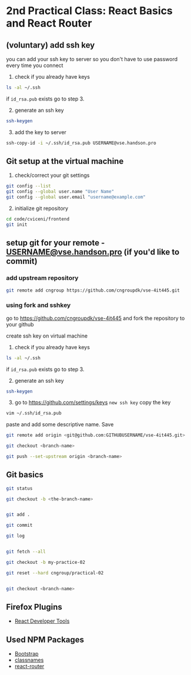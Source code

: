 # 2nd Practical Class: React Basics and React Router


## (voluntary) add ssh key
you can add your ssh key to server so you don't have to use password every time you connect

1. check if you already have keys
```bash
ls -al ~/.ssh
```
if `id_rsa.pub` exists go to step 3.

2. generate an ssh key
```bash
ssh-keygen
```

3. add the key to server
```bash
ssh-copy-id -i ~/.ssh/id_rsa.pub USERNAME@vse.handson.pro
```

## Git setup at the virtual machine

1. check/correct your git settings
```bash
git config --list
git config --global user.name "User Name"
git config --global user.email "username@example.com"
```
2. initialize git repository
```bash
cd code/cviceni/frontend
git init
```

## setup git for your remote - USERNAME@vse.handson.pro (if you'd like to commit)

### add upstream repository

```bash
git remote add cngroup https://github.com/cngroupdk/vse-4it445.git
```

### using fork and sshkey

go to https://github.com/cngroupdk/vse-4it445 and fork the repository to your github

create ssh key on virtual machine

1. check if you already have keys
```bash
ls -al ~/.ssh
```
if `id_rsa.pub` exists go to step 3.

2. generate an ssh key
```bash
ssh-keygen
```
3. go to https://github.com/settings/keys `new ssh key`
copy the key
```bash
vim ~/.ssh/id_rsa.pub
```
paste and add some descriptive name. Save
```bash
git remote add origin <git@github.com:GITHUBUSERNAME/vse-4it445.git>

git checkout <branch-name>

git push --set-upstream origin <branch-name>
```

## Git basics

```bash
git status

git checkout -b <the-branch-name>


git add .

git commit

git log


git fetch --all

git checkout -b my-practice-02

git reset --hard cngroup/practical-02


git checkout <branch-name>
```

## Firefox Plugins
- [React Developer Tools](https://addons.mozilla.org/en-us/firefox/addon/react-devtools/)

## Used NPM Packages

- [Bootstrap](http://getbootstrap.com/)
- [classnames](https://github.com/JedWatson/classnames)
- [react-router](https://github.com/ReactTraining/react-router)
